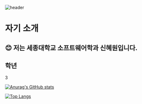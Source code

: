 <div>
  
  <!--Header-->
  ![header](https://capsule-render.vercel.app/api?type=waving&color=gradient&height=300&section=header&text=Good%20to%20see%20you%20%F0%9F%A4%97)
  
</div>

# 자기 소개
## :blush: 저는 세종대학교 소프트웨어학과 신혜원입니다.

## 학년

3

[![Anurag's GitHub stats](https://github-readme-stats.vercel.app/api?username=afterglowss)](https://github.com/anuraghazra/github-readme-stats)

[![Top Langs](https://github-readme-stats.vercel.app/api/top-langs/?username=afterglowss)](https://github.com/anuraghazra/github-readme-stats)
